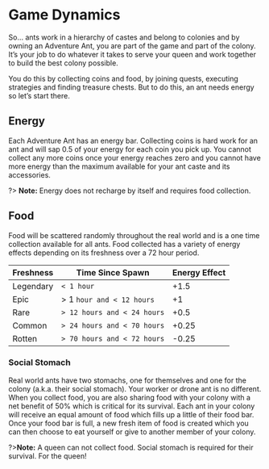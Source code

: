 # Game Dynamics

So… ants work in a hierarchy of castes and belong to colonies and by owning an Adventure Ant, you are part of the game and part of the colony. It’s your job to do whatever it takes to serve your queen and work together to build the best colony possible.

You do this by collecting coins and food, by joining quests, executing strategies and finding treasure chests. But to do this, an ant needs energy so let’s start there.

## Energy

Each Adventure Ant has an energy bar. Collecting coins is hard work for an ant and will sap 0.5 of your energy for each coin you pick up. You cannot collect any more coins once your energy reaches zero and you cannot have more energy than the maximum available for your ant caste and its accessories.

?> **Note:** Energy does not recharge by itself and requires food collection.

## Food

Food will be scattered randomly throughout the real world and is a one time collection available for all ants. Food collected has a variety of energy effects depending on its freshness over a 72 hour period.

| Freshness | Time Since Spawn             | Energy Effect |
| --------- | ---------------------------- | ------------- |
| Legendary | `< 1 hour`                   | +1.5          |
| Epic      | > 1 `hour and < 12 hours`    | +1            |
| Rare      | `> 12 hours and < 24 hours`  | +0.5          |
| Common    | `> 24 hours and < 70 hours`  | +0.25         |
| Rotten    | `> 70 hours and < 72 hours`  | -0.25         |

### Social Stomach

Real world ants have two stomachs, one for themselves and one for the colony (a.k.a. their social stomach). Your worker or drone ant is no different. When you collect food, you are also sharing food with your colony with a net benefit of 50% which is critical for its survival. Each ant in your colony will receive an equal amount of food which fills up a little of their food bar. Once your food bar is full, a new fresh item of food is created which you can then choose to eat yourself or give to another member of your colony.

?>**Note:** A queen can not collect food. Social stomach is required for their survival. For the queen!
